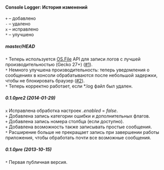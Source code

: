 ﻿#### Console Logger: История изменений

`+` – добавлено<br>
`-` – удалено<br>
`x` – исправлено<br>
`*` – улучшено<br>

##### master/HEAD
`*` Теперь используется <a href="https://developer.mozilla.org/en-US/docs/JavaScript_OS.File">OS.File</a> API для записи логов с лучшей производительностью (Gecko 27+) (<a href="https://github.com/Infocatcher/Console_Logger/issues/1">#1</a>).<br>
`*` Немного улучшена производительность: теперь уведомления о сообщениях в консоли обрабатываются после небольшой задержки, чтобы не блокировать браузер (<a href="https://github.com/Infocatcher/Console_Logger/issues/2">#2</a>).<br>
`*` Теперь корректно работает, если \*.log файл был удален.<br>

##### 0.1.0pre2 (2014-01-29)
`x` Исправлена обработка настроек <em>.enabled</em> = <em>false</em>.<br>
`+` Добавлена запись категории ошибки и дополнительных флагов.<br>
`+` Добавлена запись номера столбца (если доступно).<br>
`+` Добавлена возможность также записывать простые сообщения.<br>
`*` Расширение больше не прекращает запись при завершении работы приложения, чтобы обработать почти все возможные сообщения.<br>

##### 0.1.0pre (2013-10-15)
`*` Первая публичная версия.<br>